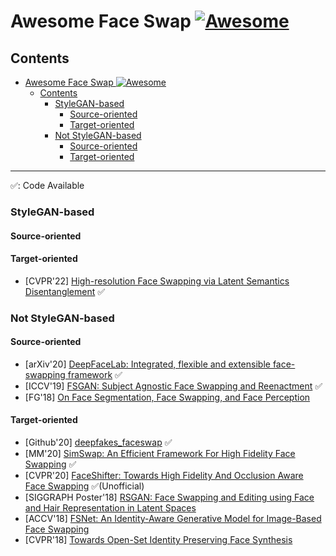 # <span id="title">Awesome Face Swap [![Awesome](https://awesome.re/badge.svg)](https://awesome.re)

## Contents
- [Awesome Face Swap ![Awesome](https://awesome.re/badge.svg)](#title)
  - [Contents](#contents)
    - [StyleGAN-based](#stylegan-based)
      - [Source-oriented](#stylegan-source)
      - [Target-oriented](#stylegan-target)
    - [Not StyleGAN-based](#not-stylegan-based)
      - [Source-oriented](#not-stylegan-source)
      - [Target-oriented](#not-stylegan-target)

---

:white_check_mark:: Code Available

### StyleGAN-based

#### <span id="stylegan-source">Source-oriented
#### <span id="stylegan-target">Target-oriented
- [CVPR'22] [High-resolution Face Swapping via Latent Semantics Disentanglement](https://arxiv.org/abs/2203.15958) :white_check_mark:

### Not StyleGAN-based

#### <span id="not-stylegan-source">Source-oriented
- [arXiv'20] [DeepFaceLab: Integrated, flexible and extensible face-swapping framework](https://arxiv.org/abs/2005.05535) :white_check_mark:
- [ICCV'19] [FSGAN: Subject Agnostic Face Swapping and Reenactment](https://nirkin.com/fsgan/) :white_check_mark:
- [FG'18] [On Face Segmentation, Face Swapping, and Face Perception](https://ieeexplore.ieee.org/abstract/document/8373817)
  
#### <span id="not-stylegan-target">Target-oriented
- [Github'20] [deepfakes_faceswap](https://github.com/deepfakes/faceswap) :white_check_mark:
- [MM'20] [SimSwap: An Efficient Framework For High Fidelity Face Swapping](https://arxiv.org/abs/2106.06340) :white_check_mark:
- [CVPR'20] [FaceShifter: Towards High Fidelity And Occlusion Aware Face Swapping](https://arxiv.org/abs/1912.13457) :white_check_mark:(Unofficial)
- [SIGGRAPH Poster'18] [RSGAN: Face Swapping and Editing using Face and Hair Representation in Latent Spaces](https://dl.acm.org/doi/10.1145/3230744.3230818)
- [ACCV'18] [FSNet: An Identity-Aware Generative Model for Image-Based Face Swapping](https://tatsy.github.io/projects/natsume2018fsnet/)
- [CVPR'18] [Towards Open-Set Identity Preserving Face Synthesis](https://arxiv.org/abs/1803.11182)
